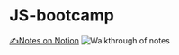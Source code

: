 # JS-bootcamp
[✍️Notes on Notion](https://www.notion.so/martijnkeesmaat/Javascript-Bootcamp-41f73b2d5de9401eba442cd35da3619c)
![Walkthrough of notes](https://i.gyazo.com/1572e9b0108ff00b0f0459d0ff775d29.gif)

